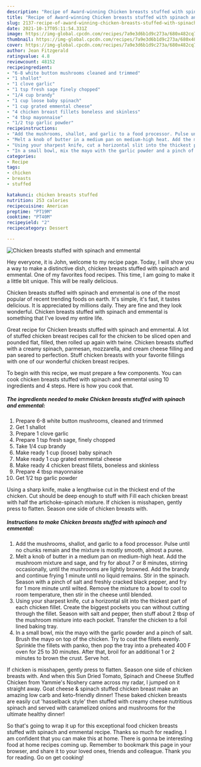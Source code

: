 ```yaml
---
description: "Recipe of Award-winning Chicken breasts stuffed with spinach and emmental"
title: "Recipe of Award-winning Chicken breasts stuffed with spinach and emmental"
slug: 2137-recipe-of-award-winning-chicken-breasts-stuffed-with-spinach-and-emmental
date: 2021-10-17T05:11:54.331Z
image: https://img-global.cpcdn.com/recipes/7a9e3d6b1d9c273a/680x482cq70/chicken-breasts-stuffed-with-spinach-and-emmental-recipe-main-photo.jpg
thumbnail: https://img-global.cpcdn.com/recipes/7a9e3d6b1d9c273a/680x482cq70/chicken-breasts-stuffed-with-spinach-and-emmental-recipe-main-photo.jpg
cover: https://img-global.cpcdn.com/recipes/7a9e3d6b1d9c273a/680x482cq70/chicken-breasts-stuffed-with-spinach-and-emmental-recipe-main-photo.jpg
author: Jean Fitzgerald
ratingvalue: 4.8
reviewcount: 48152
recipeingredient:
- "6-8 white button mushrooms cleaned and trimmed"
- "1 shallot"
- "1 clove garlic"
- "1 tsp fresh sage finely chopped"
- "1/4 cup brandy"
- "1 cup loose baby spinach"
- "1 cup grated emmental cheese"
- "4 chicken breast fillets boneless and skinless"
- "4 tbsp mayonnaise"
- "1/2 tsp garlic powder"
recipeinstructions:
- "Add the mushrooms, shallot, and garlic to a food processor. Pulse until no chunks remain and the mixture is mostly smooth, almost a puree."
- "Melt a knob of butter in a medium pan on medium-high heat. Add the mushroom mixture and sage, and fry for about 7 or 8 minutes, stirring occasionally, until the mushrooms are lightly browned. Add the brandy and continue frying 1 minute until no liquid remains. Stir in the spinach. Season with a pinch of salt and freshly cracked black pepper, and fry for 1 more minute until wilted. Remove the mixture to a bowl to cool to room temperature, then stir in the cheese until blended."
- "Using your sharpest knife, cut a horizontal slit into the thickest part of each chicken fillet. Create the biggest pockets you can without cutting through the fillet. Season with salt and pepper, then stuff about 2 tbsp of the mushroom mixture into each pocket. Transfer the chicken to a foil lined baking tray."
- "In a small bowl, mix the mayo with the garlic powder and a pinch of salt. Brush the mayo on top of the chicken. Try to coat the fillets evenly. Sprinkle the fillets with panko, then pop the tray into a preheated 400 F oven for 25 to 30 minutes. After that, broil for an additional 1 or 2 minutes to brown the crust. Serve hot."
categories:
- Recipe
tags:
- chicken
- breasts
- stuffed

katakunci: chicken breasts stuffed 
nutrition: 253 calories
recipecuisine: American
preptime: "PT19M"
cooktime: "PT40M"
recipeyield: "2"
recipecategory: Dessert

---
```



![Chicken breasts stuffed with spinach and emmental](https://img-global.cpcdn.com/recipes/7a9e3d6b1d9c273a/680x482cq70/chicken-breasts-stuffed-with-spinach-and-emmental-recipe-main-photo.jpg)

Hey everyone, it is John, welcome to my recipe page. Today, I will show you a way to make a distinctive dish, chicken breasts stuffed with spinach and emmental. One of my favorites food recipes. This time, I am going to make it a little bit unique. This will be really delicious.

Chicken breasts stuffed with spinach and emmental is one of the most popular of recent trending foods on earth. It's simple, it's fast, it tastes delicious. It is appreciated by millions daily. They are fine and they look wonderful. Chicken breasts stuffed with spinach and emmental is something that I've loved my entire life.

Great recipe for Chicken breasts stuffed with spinach and emmental. A lot of stuffed chicken breast recipes call for the chicken to be sliced open and pounded flat, filled, then rolled up again with twine. Chicken breasts stuffed with a creamy spinach, parmesan, mozzarella, and cream cheese filling and pan seared to perfection. Stuff chicken breasts with your favorite fillings with one of our wonderful chicken breast recipes.


To begin with this recipe, we must prepare a few components. You can cook chicken breasts stuffed with spinach and emmental using 10 ingredients and 4 steps. Here is how you cook that.

<!--inarticleads1-->

##### The ingredients needed to make Chicken breasts stuffed with spinach and emmental:

1. Prepare 6-8 white button mushrooms, cleaned and trimmed
1. Get 1 shallot
1. Prepare 1 clove garlic
1. Prepare 1 tsp fresh sage, finely chopped
1. Take 1/4 cup brandy
1. Make ready 1 cup (loose) baby spinach
1. Make ready 1 cup grated emmental cheese
1. Make ready 4 chicken breast fillets, boneless and skinless
1. Prepare 4 tbsp mayonnaise
1. Get 1/2 tsp garlic powder


Using a sharp knife, make a lengthwise cut in the thickest end of the chicken. Cut should be deep enough to stuff with Fill each chicken breast with half the artichoke-spinach mixture. If chicken is misshapen, gently press to flatten. Season one side of chicken breasts with. 

<!--inarticleads2-->

##### Instructions to make Chicken breasts stuffed with spinach and emmental:

1. Add the mushrooms, shallot, and garlic to a food processor. Pulse until no chunks remain and the mixture is mostly smooth, almost a puree.
1. Melt a knob of butter in a medium pan on medium-high heat. Add the mushroom mixture and sage, and fry for about 7 or 8 minutes, stirring occasionally, until the mushrooms are lightly browned. Add the brandy and continue frying 1 minute until no liquid remains. Stir in the spinach. Season with a pinch of salt and freshly cracked black pepper, and fry for 1 more minute until wilted. Remove the mixture to a bowl to cool to room temperature, then stir in the cheese until blended.
1. Using your sharpest knife, cut a horizontal slit into the thickest part of each chicken fillet. Create the biggest pockets you can without cutting through the fillet. Season with salt and pepper, then stuff about 2 tbsp of the mushroom mixture into each pocket. Transfer the chicken to a foil lined baking tray.
1. In a small bowl, mix the mayo with the garlic powder and a pinch of salt. Brush the mayo on top of the chicken. Try to coat the fillets evenly. Sprinkle the fillets with panko, then pop the tray into a preheated 400 F oven for 25 to 30 minutes. After that, broil for an additional 1 or 2 minutes to brown the crust. Serve hot.


If chicken is misshapen, gently press to flatten. Season one side of chicken breasts with. And when this Sun Dried Tomato, Spinach and Cheese Stuffed Chicken from Yammie's Noshery came across my radar, I jumped on it straight away. Goat cheese & spinach stuffed chicken breast make an amazing low carb and keto-friendly dinner! These baked chicken breasts are easily cut 'hasselback style' then stuffed with creamy cheese nutritious spinach and served with caramelized onions and mushrooms for the ultimate healthy dinner! 

So that's going to wrap it up for this exceptional food chicken breasts stuffed with spinach and emmental recipe. Thanks so much for reading. I am confident that you can make this at home. There is gonna be interesting food at home recipes coming up. Remember to bookmark this page in your browser, and share it to your loved ones, friends and colleague. Thank you for reading. Go on get cooking!
